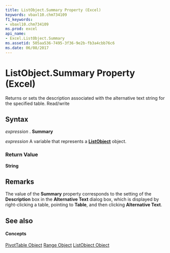 ```yaml
---
title: ListObject.Summary Property (Excel)
keywords: vbaxl10.chm734109
f1_keywords:
- vbaxl10.chm734109
ms.prod: excel
api_name:
- Excel.ListObject.Summary
ms.assetid: 505aa536-7495-3f36-9e2b-fb3a4cbb76c6
ms.date: 06/08/2017
---
```



# ListObject.Summary Property (Excel)

Returns or sets the description associated with the alternative text string for the specified table. Read/write


## Syntax

 _expression_ . **Summary**

 _expression_ A variable that represents a **[ListObject](listobject-object-excel.md)** object.


### Return Value

 **String**


## Remarks

The value of the **Summary** property corresponds to the setting of the **Description** box in the **Alternative Text** dialog box, which is displayed by right-clicking a table, pointing to **Table**, and then clicking **Alternative Text**.


## See also


#### Concepts


[PivotTable Object](pivottable-object-excel.md)
[Range Object](range-object-excel.md)
[ListObject Object](listobject-object-excel.md)

